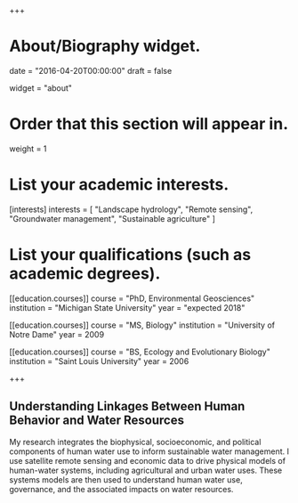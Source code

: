 +++
# About/Biography widget.

date = "2016-04-20T00:00:00"
draft = false

widget = "about"

# Order that this section will appear in.
weight = 1

# List your academic interests.
[interests]
  interests = [
    "Landscape hydrology",
    "Remote sensing",
    "Groundwater management",
    "Sustainable agriculture"
  ]

# List your qualifications (such as academic degrees).
[[education.courses]]
  course = "PhD, Environmental Geosciences"
  institution = "Michigan State University"
  year = "expected 2018"

[[education.courses]]
  course = "MS, Biology"
  institution = "University of Notre Dame"
  year = 2009

[[education.courses]]
  course = "BS, Ecology and Evolutionary Biology"
  institution = "Saint Louis University"
  year = 2006
 
+++

## Understanding Linkages Between Human Behavior and Water Resources 

My research integrates the biophysical, socioeconomic, and political components of human water use to inform sustainable water management. I use satellite remote sensing and economic data to drive physical models of human-water systems, including agricultural and urban water uses. These systems models are then used to understand human water use, governance, and the associated impacts on water resources. 

